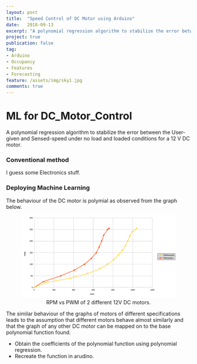 ```yaml
---
layout: post
title:  "Speed Control of DC Motor using Arduino"
date:   2018-09-13
excerpt: "A polynomial regression algorithm to stabilize the error between the user and sense speed under no load and loaded conditions for a 12 V DC motor."
project: true
publication: false
tag:
- Arduino 
- Occupancy
- Features
- Forecasting
feature: /assets/img/sky1.jpg
comments: true
---
```

# ML for DC_Motor_Control

A polynomial regression algorithm to stabilize the error between the User-given and Sensed-speed under no load and loaded conditions for a 12 V DC motor.


### Conventional method

I guess some Electronics stuff.

### Deploying Machine Learning 
 The behaviour of the DC motor is polymial as observed from the graph below.

<figure>
	<a href="https://www.sharansundar.com/Pro_DC_Motor/"><img src="/assets/img/Graph.png"></a>
	<figcaption> <center>RPM vs PWM of 2 different 12V DC motors.</center> </figcaption>
</figure>

The similar behaviour of the graphs of motors of different specifications leads to the assumption that different motors behave almost similarly and that the graph of any other DC motor can be mapped on to the base polynomial function found.
* Obtain the coefficients of the polynomial function using polynomial regression.
* Recreate the function in arudino.
